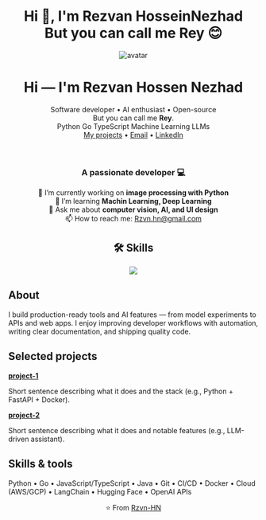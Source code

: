 <!-- Title -->
<h1 align="center">Hi 👋, I'm Rezvan HosseinNezhad <br> But you can call me <strong>Rey</strong> 😊</h1>

  <header>
    <img class="avatar" src="https://avatars.githubusercontent.com/Rzvn-HN" alt="avatar"> 
    <div>
      <h1>Hi — I'm Rezvan Hossen Nezhad</h1> 
      <div class="tag">Software developer • AI enthusiast • Open-source</div>
      <div>But you can call me <strong>Rey</strong>.</div>
      <div class="chips">
        <span class="chip">Python</span>
        <span class="chip">Go</span>
        <span class="chip">TypeScript</span>
        <span class="chip">Machine Learning</span>
        <span class="chip">LLMs</span>
      </div>
      <div>
        <a href="https://github.com/YOUR_GITHUB_USERNAME?tab=repositories">My projects</a> •
        <a href="mailto:you@example.com">Email</a> •
        <a href="https://linkedin.com/in/YOUR_PROFILE">LinkedIn</a>
      </div>
    </div>
  </header>

<!-- Subtitle -->
<h3 align="center">A passionate developer 💻 </h3>



<!-- Badges -->
<p align="center">
  <a href="https://github.com/Rzvn-HN
">

  </a>
</p>

<!-- About section -->
<p align="center">
  🔭 I’m currently working on <strong>image processing with Python</strong><br/>
  🌱 I’m learning <strong>Machin Learning, Deep Learning</strong><br/>
  💬 Ask me about <strong>computer vision, AI, and UI design</strong><br/>
  📫 How to reach me: <a href="mailto:yourname@example.com">Rzvn.hn@gmail.com</a>
</p>
</p>

<!-- Skills -->
<h2 align="center">🛠️ Skills</h2>
<p align="center">
  <img src="https://skillicons.dev/icons?i=java,python,opencv,linux,html,css,js,androidstudio,github" />
</p>


  <section>
    <h2>About</h2>
    <p>
      I build production-ready tools and AI features — from model experiments to APIs and web apps.
      I enjoy improving developer workflows with automation, writing clear documentation, and shipping quality code.
    </p>
  </section>

  <section>
    <h2>Selected projects</h2>
    <div class="projects">
      <div class="card">
        <strong><a href="https://github.com/YOUR_GITHUB_USERNAME/project-1">project-1</a></strong>
        <p>Short sentence describing what it does and the stack (e.g., Python + FastAPI + Docker).</p>
      </div>
      <div class="card">
        <strong><a href="https://github.com/YOUR_GITHUB_USERNAME/project-2">project-2</a></strong>
        <p>Short sentence describing what it does and notable features (e.g., LLM-driven assistant).</p>
      </div>
      <!-- add more cards as needed -->
    </div>
  </section>

  <section>
    <h2>Skills & tools</h2>
    <p>Python • Go • JavaScript/TypeScript • Java • Git • CI/CD • Docker • Cloud (AWS/GCP) • LangChain • Hugging Face • OpenAI APIs</p>
  </section>


<!-- Footer -->
<p align="center">⭐️ From <a href="https://github.com/Rzvn-HN">Rzvn-HN
</a></p>


